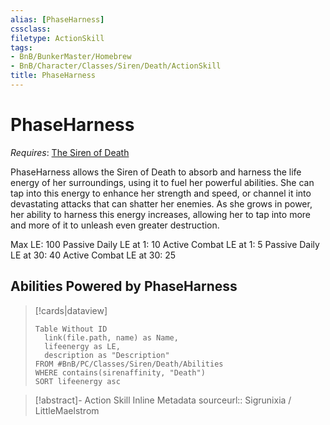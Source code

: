 ```yaml
---
alias: [PhaseHarness]
cssclass: 
filetype: ActionSkill
tags:
- BnB/BunkerMaster/Homebrew
- BnB/Character/Classes/Siren/Death/ActionSkill
title: PhaseHarness
---
```


# PhaseHarness
*Requires*: [The Siren of Death](The-Siren-of-Death.md)

PhaseHarness allows the Siren of Death to absorb and harness the life energy of her surroundings, using it to fuel her powerful abilities. She can tap into this energy to enhance her strength and speed, or channel it into devastating attacks that can shatter her enemies. As she grows in power, her ability to harness this energy increases, allowing her to tap into more and more of it to unleash even greater destruction.

Max LE: 100
Passive Daily LE at 1: 10
Active Combat LE at 1: 5
Passive Daily LE at 30: 40
Active Combat LE at 30: 25

## Abilities Powered by PhaseHarness
>[!cards|dataview]
>
>```dataview
>Table Without ID
>	link(file.path, name) as Name,
>	lifeenergy as LE,
>	description as "Description"
>FROM #BnB/PC/Classes/Siren/Death/Abilities
>WHERE contains(sirenaffinity, "Death")
>SORT lifeenergy asc
>```
>

>[!abstract]- Action Skill Inline Metadata
> sourceurl:: Sigrunixia / LittleMaelstrom